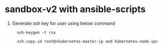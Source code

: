 # sandbox-v2 with ansible-scripts

1. Generate ssh key for user using below command
    
         ssh-keygen -t rsa 
          
         ssh-copy-id root@<kubernetes-master-ip and kubernetes-node-ip>         

